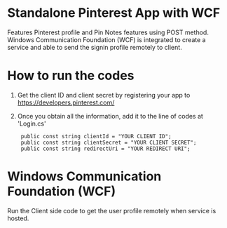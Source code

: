 # Standalone Pinterest App with WCF

Features Pinterest profile and Pin Notes features using POST method. Windows Communication Foundation (WCF) is integrated to create a service and able to send the signin profile remotely to client.

# How to run the codes

1. Get the client ID and client secret by registering your app to https://developers.pinterest.com/
2. Once you obtain all the information, add it to the line of codes at 'Login.cs'

        public const string clientId = "YOUR CLIENT ID";
        public const string clientSecret = "YOUR CLIENT SECRET";
        public const string redirectUri = "YOUR REDIRECT URI";
        
# Windows Communication Foundation (WCF)

Run the Client side code to get the user profile remotely when service is hosted.
